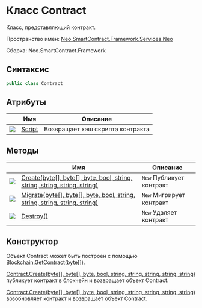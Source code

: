 # Класс Contract 

Класс, представляющий контракт.

Пространство имен: [Neo.SmartContract.Framework.Services.Neo](../neo.md)

Сборка: Neo.SmartContract.Framework

## Синтаксис

```c#
public class Contract
```

## Атрибуты

| | Имя | Описание |
| ---------------------------------------- | ---------------------------- | ---------- |
| ![](https://i-msdn.sec.s-msft.com/dynimg/IC74937.jpeg) | [Script](Contract/Script.md) | Возвращает хэш скрипта контракта  |

## Методы

| | Имя | Описание |
| ---------------------------------------- | -------------------------------- | ------ |
| ![](https://i-msdn.sec.s-msft.com/dynimg/IC91302.jpeg) | [Create(byte[], byte[], byte, bool, string, string, string, string, string)](Contract/Create.md) | `New` Публикует контракт    |
| ![](https://i-msdn.sec.s-msft.com/dynimg/IC91302.jpeg) | [Migrate(byte[], byte[], byte, bool, string, string, string, string, string)](Contract/Migrate.md) | `New` Мигрирует контракт |
| ![](https://i-msdn.sec.s-msft.com/dynimg/IC91302.jpeg) | [Destroy()](Contract/Destroy.md)         | `New` Удаляет контракт    |

## Конструктор

Объект Contract может быть построен с помощью [Blockchain.GetContract(byte[])](Blockchain/GetContract.md).

[Contract.Create(byte[], byte[], byte, bool, string, string, string, string, string)](Contract/Create.md) публикует контракт в блокчейн и возвращает объект Contract.

[Contract.Create(byte[], byte[], byte, bool, string, string, string, string, string)](Contract/Create.md)  возобновляет контракт и возвращает объект Contract.